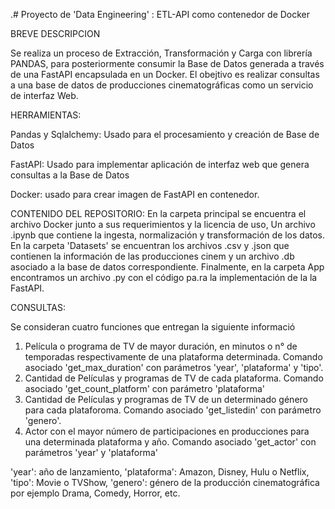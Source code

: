
.# Proyecto de 'Data Engineering' : ETL-API como contenedor  de Docker

BREVE DESCRIPCION

Se realiza un proceso de Extracción, Transformación y Carga con librería PANDAS, para posteriormente consumir la Base de Datos generada a través de una FastAPI encapsulada en un Docker. El obejtivo es realizar consultas a una base de datos de producciones cinematográficas como un servicio de interfaz Web.

HERRAMIENTAS:

Pandas y Sqlalchemy: Usado para el procesamiento y creación de Base de Datos

FastAPI: Usado para implementar aplicación de interfaz web que genera consultas a la Base de Datos

Docker: usado para crear imagen de FastAPI en contenedor.


CONTENIDO DEL REPOSITORIO: En la carpeta principal se encuentra el archivo Docker junto a sus requerimientos y la licencia de uso, Un archivo .ipynb que contiene la ingesta, normalización y transformación de los datos. En la carpeta 'Datasets' se encuentran los archivos .csv y .json que contienen la información de las  producciones cinem  y  un archivo .db asociado a la base de datos correspondiente. Finalmente, en la carpeta App  encontramos un archivo .py con el código pa.ra la implementación de la la FastAPI.

CONSULTAS:

Se consideran cuatro funciones que entregan la siguiente informació

1) Película o programa de TV de mayor duración, en minutos o n° de temporadas respectivamente de una plataforma determinada. Comando asociado 'get_max_duration' con parámetros 'year', 'plataforma' y 'tipo'.
2) Cantidad de Películas y programas de TV de cada plataforma. Comando asociado 'get_count_platform' con parámetro 'plataforma'
3) Cantidad de Películas y programas de TV de un determinado género para cada plataforoma. Comando asociado 'get_listedin' con parámetro 'genero'.
4) Actor con el mayor número de participaciones en producciones para una determinada plataforma y año. Comando asociado 'get_actor' con parámetros 'year' y 'plataforma'
 
'year': año de lanzamiento, 
'plataforma': Amazon, Disney, Hulu o Netflix, 
'tipo': Movie o TVShow, 
'genero': género de la producción cinematográfica por ejemplo Drama, Comedy, Horror, etc.
